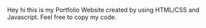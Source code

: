 Hey hi this is my Portfolio Website created by using HTML/CSS and Javascript.
Feel free to copy my code.
